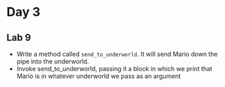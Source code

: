 # Day 3

## Lab 9

* Write a method called `send_to_underworld`. It will send Mario down the pipe into the underworld.
* Invoke send_to_underworld, passing it a block in which we print that Mario is in whatever underworld we pass as an argument
